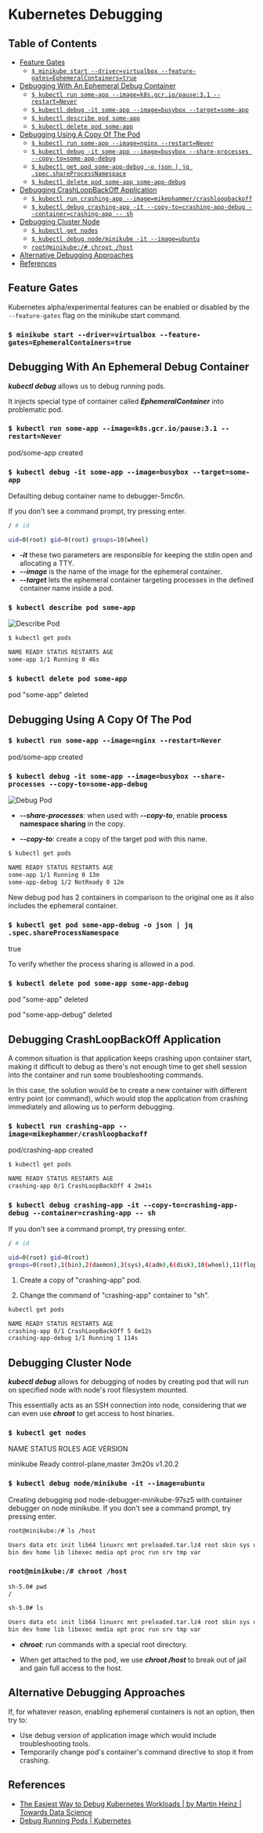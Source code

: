 # Kubernetes Debugging

## Table of Contents

<!-- START doctoc generated TOC please keep comment here to allow auto update -->
<!-- DON'T EDIT THIS SECTION, INSTEAD RE-RUN doctoc TO UPDATE -->

- [Feature Gates](#feature-gates)
  - [`$ minikube start --driver=virtualbox --feature-gates=EphemeralContainers=true`](#-minikube-start---drivervirtualbox---feature-gatesephemeralcontainerstrue)
- [Debugging With An Ephemeral Debug Container](#debugging-with-an-ephemeral-debug-container)
  - [`$ kubectl run some-app --image=k8s.gcr.io/pause:3.1 --restart=Never`](#-kubectl-run-some-app---imagek8sgcriopause31---restartnever)
  - [`$ kubectl debug -it some-app --image=busybox --target=some-app`](#-kubectl-debug--it-some-app---imagebusybox---targetsome-app)
  - [`$ kubectl describe pod some-app`](#-kubectl-describe-pod-some-app)
  - [`$ kubectl delete pod some-app`](#-kubectl-delete-pod-some-app)
- [Debugging Using A Copy Of The Pod](#debugging-using-a-copy-of-the-pod)
  - [`$ kubectl run some-app --image=nginx --restart=Never`](#-kubectl-run-some-app---imagenginx---restartnever)
  - [`$ kubectl debug -it some-app --image=busybox --share-processes --copy-to=some-app-debug`](#-kubectl-debug--it-some-app---imagebusybox---share-processes---copy-tosome-app-debug)
  - [`$ kubectl get pod some-app-debug -o json | jq .spec.shareProcessNamespace`](#-kubectl-get-pod-some-app-debug--o-json--jq-specshareprocessnamespace)
  - [`$ kubectl delete pod some-app some-app-debug`](#-kubectl-delete-pod-some-app-some-app-debug)
- [Debugging CrashLoopBackOff Application](#debugging-crashloopbackoff-application)
  - [`$ kubectl run crashing-app --image=mikephammer/crashloopbackoff`](#-kubectl-run-crashing-app---imagemikephammercrashloopbackoff)
  - [`$ kubectl debug crashing-app -it --copy-to=crashing-app-debug --container=crashing-app -- sh`](#-kubectl-debug-crashing-app--it---copy-tocrashing-app-debug---containercrashing-app----sh)
- [Debugging Cluster Node](#debugging-cluster-node)
  - [`$ kubectl get nodes`](#-kubectl-get-nodes)
  - [`$ kubectl debug node/minikube -it --image=ubuntu`](#-kubectl-debug-nodeminikube--it---imageubuntu)
  - [`root@minikube:/# chroot /host`](#rootminikube-chroot-host)
- [Alternative Debugging Approaches](#alternative-debugging-approaches)
- [References](#references)

<!-- END doctoc generated TOC please keep comment here to allow auto update -->

## Feature Gates

Kubernetes alpha/experimental features can be enabled or disabled
by the `--feature-gates` flag on the minikube start command.

### `$ minikube start --driver=virtualbox --feature-gates=EphemeralContainers=true`

## Debugging With An Ephemeral Debug Container

**_kubectl debug_** allows us to debug running pods.

It injects special type of container called **_EphemeralContainer_** into problematic pod.

### `$ kubectl run some-app --image=k8s.gcr.io/pause:3.1 --restart=Never`

pod/some-app created

### `$ kubectl debug -it some-app --image=busybox --target=some-app`

Defaulting debug container name to debugger-5mc6n.

If you don't see a command prompt, try pressing enter.

```bash
/ # id

uid=0(root) gid=0(root) groups=10(wheel)
```

- **_-it_** these two parameters are responsible for keeping the stdin open and allocating a TTY.
- **_--image_** is the name of the image for the ephemeral container.
- **_--target_** lets the ephemeral container targeting processes
  in the defined container name inside a pod.

### `$ kubectl describe pod some-app`

![Describe Pod](assets/image1.png)

```bash
$ kubectl get pods

NAME READY STATUS RESTARTS AGE
some-app 1/1 Running 0 46s
```

### `$ kubectl delete pod some-app`

pod \"some-app\" deleted

## Debugging Using A Copy Of The Pod

### `$ kubectl run some-app --image=nginx --restart=Never`

pod/some-app created

### `$ kubectl debug -it some-app --image=busybox --share-processes --copy-to=some-app-debug`

![Debug Pod](assets/image2.png)

- **_--share-processes_**: when used with **_--copy-to_**, enable
  **process namespace sharing** in the copy.

- **_--copy-to_**: create a copy of the target pod with this name.

```bash
$ kubectl get pods

NAME READY STATUS RESTARTS AGE
some-app 1/1 Running 0 13m
some-app-debug 1/2 NotReady 0 12m
```

New debug pod has 2 containers in comparison
to the original one as it also includes the ephemeral container.

### `$ kubectl get pod some-app-debug -o json | jq .spec.shareProcessNamespace`

true

To verify whether the process sharing is allowed in a pod.

### `$ kubectl delete pod some-app some-app-debug`

pod \"some-app\" deleted

pod \"some-app-debug\" deleted

## Debugging CrashLoopBackOff Application

A common situation is that application keeps crashing upon container start,
making it difficult to debug
as there's not enough time to get shell session into the container
and run some troubleshooting commands.

In this case,
the solution would be to create a new container with different entry point (or command),
which would stop the application from crashing immediately
and allowing us to perform debugging.

### `$ kubectl run crashing-app --image=mikephammer/crashloopbackoff`

pod/crashing-app created

```bash
$ kubectl get pods

NAME READY STATUS RESTARTS AGE
crashing-app 0/1 CrashLoopBackOff 4 2m41s
```

### `$ kubectl debug crashing-app -it --copy-to=crashing-app-debug --container=crashing-app -- sh`

If you don't see a command prompt, try pressing enter.

```bash
/ # id

uid=0(root) gid=0(root)
groups=0(root),1(bin),2(daemon),3(sys),4(adm),6(disk),10(wheel),11(floppy),20(dialout),26(tape),27(video)
```

1. Create a copy of "crashing-app" pod.

2. Change the command of "crashing-app" container to "sh".

```bash
kubectl get pods

NAME READY STATUS RESTARTS AGE
crashing-app 0/1 CrashLoopBackOff 5 6m12s
crashing-app-debug 1/1 Running 1 114s
```

## Debugging Cluster Node

**_kubectl debug_** allows for debugging of nodes
by creating pod that will run on specified node with node's root filesystem mounted.

This essentially acts as an SSH connection into node,
considering that we can even use **_chroot_** to get access to host binaries.

### `$ kubectl get nodes`

NAME STATUS ROLES AGE VERSION

minikube Ready control-plane,master 3m20s v1.20.2

### `$ kubectl debug node/minikube -it --image=ubuntu`

Creating debugging pod node-debugger-minikube-97sz5 with container debugger on node minikube.
If you don't see a command prompt, try pressing enter.

```bash
root@minikube:/# ls /host

Users data etc init lib64 linuxrc mnt preloaded.tar.lz4 root sbin sys usr
bin dev home lib libexec media opt proc run srv tmp var
```

### `root@minikube:/# chroot /host`

```bash
sh-5.0# pwd
/
```

```bash
sh-5.0# ls

Users data etc init lib64 linuxrc mnt preloaded.tar.lz4 root sbin sys usr
bin dev home lib libexec media opt proc run srv tmp var
```

- **_chroot_**: run commands with a special root directory.

- When get attached to the pod, we use **_chroot /host_** to break out of jail
  and gain full access to the host.

## Alternative Debugging Approaches

If, for whatever reason, enabling ephemeral containers is not an option, then try to:

- Use debug version of application image which would include troubleshooting tools.
- Temporarily change pod's container's command directive to stop it from crashing.

## References

- [The Easiest Way to Debug Kubernetes Workloads | by Martin Heinz | Towards Data Science](https://towardsdatascience.com/the-easiest-way-to-debug-kubernetes-workloads-ff2ff5e3cc75)
- [Debug Running Pods | Kubernetes](https://kubernetes.io/docs/tasks/debug-application-cluster/debug-running-pod/)
